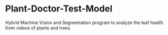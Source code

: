 # Plant-Doctor-Test-Model
Hybrid Machine Vision and Segmentation program to analyze the leaf health from videos of plants and trees.
